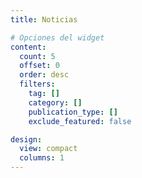 ```yaml
---
title: Noticias

# Opciones del widget
content:
  count: 5
  offset: 0
  order: desc
  filters:
    tag: []
    category: []
    publication_type: []
    exclude_featured: false

design:
  view: compact
  columns: 1
---
```

